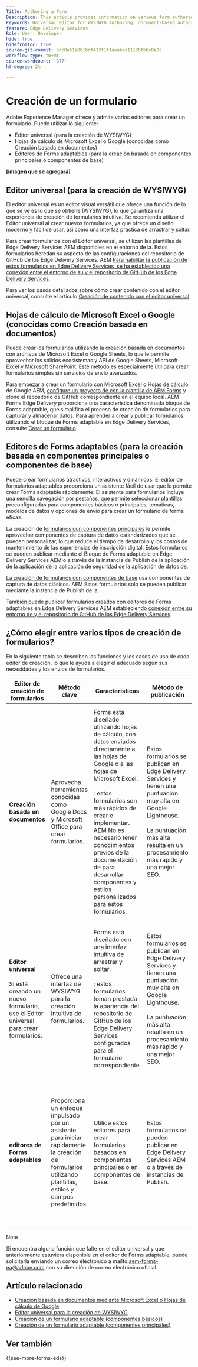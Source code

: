 ```yaml
---
Title: Authoring a Form
Description: This article provides information on various form authoring platforms, including the Universal Editor, document-based authoring, and Adaptive Forms editors (Core Components and Foundation Components).
Keywords: Universal Editor for WYSIWYG authoring, document-based authoring, Adaptive Forms editors, Adaptive Forms editors for Core Components authoring, Adaptive Forms editors for Foundation Components authoring
feature: Edge Delivery Services
Role: User, Developer
hide: true
hidefromtoc: true
source-git-commit: bdc0e51a8b16df432f1f1aeabed11135fb8c8e0c
workflow-type: tm+mt
source-wordcount: '877'
ht-degree: 2%

---
```



# Creación de un formulario

Adobe Experience Manager ofrece y admite varios editores para crear un formulario. Puede utilizar lo siguiente:
* Editor universal (para la creación de WYSIWYG)
* Hojas de cálculo de Microsoft Excel o Google (conocidas como Creación basada en documentos)
* Editores de Forms adaptables (para la creación basada en componentes principales o componentes de base)

**[imagen que se agregará]**

## Editor universal (para la creación de WYSIWYG)

El editor universal es un editor visual versátil que ofrece una función de lo que se ve es lo que se obtiene (WYSIWYG), lo que garantiza una experiencia de creación de formularios intuitiva. Se recomienda utilizar el Editor universal al crear nuevos formularios, ya que ofrece un diseño moderno y fácil de usar, así como una interfaz práctica de arrastrar y soltar.

Para crear formularios con el Editor universal, se utilizan las plantillas de Edge Delivery Services AEM disponibles en el entorno de la. Estos formularios heredan su aspecto de las configuraciones del repositorio de GitHub de los Edge Delivery Services. AEM [Para habilitar la publicación de estos formularios en Edge Delivery Services, se ha establecido una conexión entre el entorno de su y el repositorio de GitHub de los Edge Delivery Services](/help/edge/docs/forms/publishing-forms.md).

Para ver los pasos detallados sobre cómo crear contenido con el editor universal, consulte el artículo [Creación de contenido con el editor universal](https://experienceleague.adobe.com/en/docs/experience-manager-cloud-service/content/sites/authoring/universal-editor/authoring).

## Hojas de cálculo de Microsoft Excel o Google (conocidas como Creación basada en documentos)

Puede crear los formularios utilizando la creación basada en documentos con archivos de Microsoft Excel o Google Sheets, lo que le permite aprovechar los sólidos ecosistemas y API de Google Sheets, Microsoft Excel y Microsoft SharePoint. Este método es especialmente útil para crear formularios simples sin servicios de envío avanzados.

Para empezar a crear un formulario con Microsoft Excel o Hojas de cálculo de Google AEM, [configure un proyecto de con la plantilla de AEM Forms](/help/edge/docs/forms/tutorial.md#create-a-new-aem-project-pre-configured-with-adaptive-forms-block) y clone el repositorio de GitHub correspondiente en el equipo local. AEM Forms Edge Delivery proporciona una característica denominada bloque de Forms adaptable, que simplifica el proceso de creación de formularios para capturar y almacenar datos. Para aprender a crear y publicar formularios utilizando el bloque de Forms adaptable en Edge Delivery Services, consulte [Crear un formulario](/help/edge/docs/forms/create-forms.md).

## Editores de Forms adaptables (para la creación basada en componentes principales o componentes de base)

Puede crear formularios atractivos, interactivos y dinámicos. El editor de formularios adaptables proporciona un asistente fácil de usar que le permite crear Forms adaptable rápidamente. El asistente para formularios incluye una sencilla navegación por pestañas, que permite seleccionar plantillas preconfiguradas para componentes básicos o principales, temáticas, modelos de datos y opciones de envío para crear un formulario de forma eficaz.

La creación de [formularios con componentes principales](/help/forms/creating-adaptive-form-core-components.md) le permite aprovechar componentes de captura de datos estandarizados que se pueden personalizar, lo que reduce el tiempo de desarrollo y los costos de mantenimiento de las experiencias de inscripción digital. Estos formularios se pueden publicar mediante el Bloque de Forms adaptable en Edge Delivery Services AEM o a través de la instancia de Publish de la aplicación de la aplicación de la aplicación de seguridad de la aplicación de datos de.

[La creación de formularios con componentes de base](/help/forms/create-an-adaptive-form.md) usa componentes de captura de datos clásicos. AEM Estos formularios solo se pueden publicar mediante la instancia de Publish de la.

También puede publicar formularios creados con editores de Forms adaptables en Edge Delivery Services AEM estableciendo [conexión entre su entorno de y el repositorio de GitHub de los Edge Delivery Services](/help/edge/docs/forms/publishing-forms.md).

## ¿Cómo elegir entre varios tipos de creación de formularios?

En la siguiente tabla se describen las funciones y los casos de uso de cada editor de creación, lo que le ayuda a elegir el adecuado según sus necesidades y los envíos de formularios.

| **Editor de creación de formularios** | **Método clave** | **Características** | **Método de publicación** | **Casos de uso** |
|--------|-----------|-------|-------|------------------------------------------------|
| **Creación basada en documentos** | Aprovecha herramientas conocidas como Google Docs y Microsoft Office para crear formularios. | Forms está diseñado utilizando hojas de cálculo, con datos enviados directamente a las hojas de Google o a las hojas de Microsoft Excel. </br> </br>: estos formularios son más rápidos de crear e implementar. AEM No es necesario tener conocimientos previos de la documentación de para desarrollar componentes y estilos personalizados para estos formularios. | Estos formularios se publican en Edge Delivery Services y tienen una puntuación muy alta en Google Lighthouse. </br> </br> La puntuación más alta resulta en un procesamiento más rápido y una mejor SEO. | Estos formularios son ideales para crear prototipos rápidos o formularios básicos en los que no se necesitan servicios de envío avanzados. </br> </br>: estos formularios son adecuados para encuestas, formularios de registro o de comentarios que requieren almacenamiento de datos en hojas de cálculo. Estos formularios se publican en los servicios de Edge Delivery |
| **Editor universal** </br> </br> Si está creando un nuevo formulario, use el Editor universal para crear formularios. | Ofrece una interfaz de WYSIWYG para la creación intuitiva de formularios. | Forms está diseñado con una interfaz intuitiva de arrastrar y soltar. </br> </br>: estos formularios toman prestada la apariencia del repositorio de GitHub de los Edge Delivery Services configurados para el formulario correspondiente. | Estos formularios se publican en Edge Delivery Services y tienen una puntuación muy alta en Google Lighthouse. </br> </br> La puntuación más alta resulta en un procesamiento más rápido y una mejor SEO. | Estos formularios son ideales para crear formularios para sitios y páginas del servicio de Edge Delivery. Estos escenarios de formularios que implican formularios complejos, flujos de trabajo complejos, acciones personalizadas o integraciones con sistemas externos |
| **editores de Forms adaptables** | Proporciona un enfoque impulsado por un asistente para iniciar rápidamente la creación de formularios utilizando plantillas, estilos y campos predefinidos. | Utilice estos editores para crear formularios basados en componentes principales o en componentes de base. | Estos formularios se pueden publicar en Edge Delivery Services AEM o a través de instancias de Publish. | Utilice estos editores para crear formularios basados en componentes principales o en componentes de base. Ideal para escenarios que implican formularios complejos, flujos de trabajo complejos, acciones personalizadas o integraciones con sistemas externos. |


>[!NOTE]
>
>
> Si encuentra alguna función que falte en el editor universal y que anteriormente estuviera disponible en el editor de Forms adaptable, puede solicitarla enviando un correo electrónico a mailto:aem-forms-ea@adobe.com con su dirección de correo electrónico oficial.

## Artículo relacionado

* [Creación basada en documentos mediante Microsoft Excel o Hojas de cálculo de Google](/help/edge/docs/forms/create-forms.md)
* [Editor universal para la creación de WYSIWYG](https://experienceleague.adobe.com/en/docs/experience-manager-cloud-service/content/edge-delivery/wysiwyg-authoring/authoring)
* [Creación de un formulario adaptable (componentes básicos)](/help/forms/creating-adaptive-form.md)
* [Creación de un formulario adaptable (componentes principales)](/help/forms/create-an-adaptive-form.md)

## Ver también

{{see-more-forms-eds}}